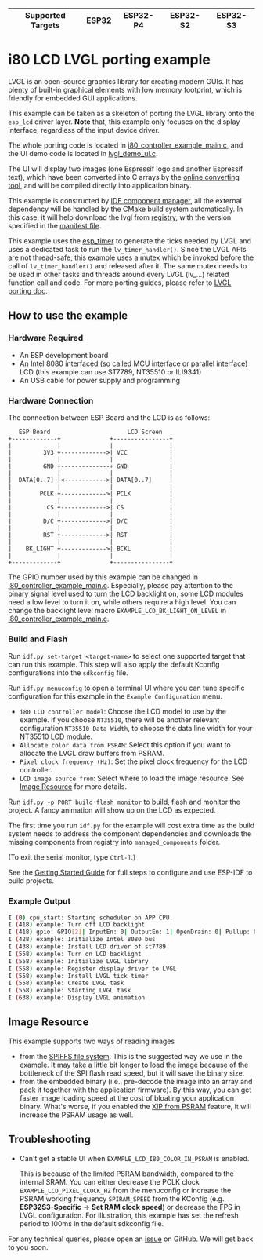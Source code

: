| Supported Targets | ESP32 | ESP32-P4 | ESP32-S2 | ESP32-S3 |
| ----------------- | ----- | -------- | -------- | -------- |

# i80 LCD LVGL porting example

LVGL is an open-source graphics library for creating modern GUIs. It has plenty of built-in graphical elements with low memory footprint, which is friendly for embedded GUI applications.

This example can be taken as a skeleton of porting the LVGL library onto the `esp_lcd` driver layer. **Note** that, this example only focuses on the display interface, regardless of the input device driver.

The whole porting code is located in [i80_controller_example_main.c](main/i80_controller_example_main.c), and the UI demo code is located in [lvgl_demo_ui.c](main/lvgl_demo_ui.c).

The UI will display two images (one Espressif logo and another Espressif text), which have been converted into C arrays by the [online converting tool](https://lvgl.io/tools/imageconverter), and will be compiled directly into application binary.

This example is constructed by [IDF component manager](https://docs.espressif.com/projects/esp-idf/en/latest/esp32/api-guides/tools/idf-component-manager.html), all the external dependency will be handled by the CMake build system automatically. In this case, it will help download the lvgl from [registry](https://components.espressif.com/component/lvgl/lvgl), with the version specified in the [manifest file](main/idf_component.yml).

This example uses the [esp_timer](https://docs.espressif.com/projects/esp-idf/en/latest/esp32/api-reference/system/esp_timer.html) to generate the ticks needed by LVGL and uses a dedicated task to run the `lv_timer_handler()`. Since the LVGL APIs are not thread-safe, this example uses a mutex which be invoked before the call of `lv_timer_handler()` and released after it. The same mutex needs to be used in other tasks and threads around every LVGL (lv_...) related function call and code. For more porting guides, please refer to [LVGL porting doc](https://docs.lvgl.io/master/porting/index.html).

## How to use the example

### Hardware Required

* An ESP development board
* An Intel 8080 interfaced (so called MCU interface or parallel interface) LCD (this example can use ST7789, NT35510 or ILI9341)
* An USB cable for power supply and programming

### Hardware Connection

The connection between ESP Board and the LCD is as follows:

```text
   ESP Board                      LCD Screen
+-------------+              +----------------+
|             |              |                |
|         3V3 +------------->| VCC            |
|             |              |                |
|         GND +--------------+ GND            |
|             |              |                |
|  DATA[0..7] |<------------>| DATA[0..7]     |
|             |              |                |
|        PCLK +------------->| PCLK           |
|             |              |                |
|          CS +------------->| CS             |
|             |              |                |
|         D/C +------------->| D/C            |
|             |              |                |
|         RST +------------->| RST            |
|             |              |                |
|    BK_LIGHT +------------->| BCKL           |
|             |              |                |
+-------------+              +----------------+
```

The GPIO number used by this example can be changed in [i80_controller_example_main.c](main/i80_controller_example_main.c).
Especially, please pay attention to the binary signal level used to turn the LCD backlight on, some LCD modules need a low level to turn it on, while others require a high level. You can change the backlight level macro `EXAMPLE_LCD_BK_LIGHT_ON_LEVEL` in [i80_controller_example_main.c](main/i80_controller_example_main.c).

### Build and Flash

Run `idf.py set-target <target-name>` to select one supported target that can run this example. This step will also apply the default Kconfig configurations into the `sdkconfig` file.

Run `idf.py menuconfig` to open a terminal UI where you can tune specific configuration for this example in the `Example Configuration` menu.

* `i80 LCD controller model`: Choose the LCD model to use by the example. If you choose `NT35510`, there will be another relevant configuration `NT35510 Data Width`, to choose the data line width for your NT35510 LCD module.
* `Allocate color data from PSRAM`: Select this option if you want to allocate the LVGL draw buffers from PSRAM.
* `Pixel clock frequency (Hz)`: Set the pixel clock frequency for the LCD controller.
* `LCD image source from`: Select where to load the image resource. See [Image Resource](#image-resource) for more details.

Run `idf.py -p PORT build flash monitor` to build, flash and monitor the project. A fancy animation will show up on the LCD as expected.

The first time you run `idf.py` for the example will cost extra time as the build system needs to address the component dependencies and downloads the missing components from registry into `managed_components` folder.

(To exit the serial monitor, type ``Ctrl-]``.)

See the [Getting Started Guide](https://docs.espressif.com/projects/esp-idf/en/latest/get-started/index.html) for full steps to configure and use ESP-IDF to build projects.

### Example Output

```bash
I (0) cpu_start: Starting scheduler on APP CPU.
I (418) example: Turn off LCD backlight
I (418) gpio: GPIO[2]| InputEn: 0| OutputEn: 1| OpenDrain: 0| Pullup: 0| Pulldown: 0| Intr:0
I (428) example: Initialize Intel 8080 bus
I (438) example: Install LCD driver of st7789
I (558) example: Turn on LCD backlight
I (558) example: Initialize LVGL library
I (558) example: Register display driver to LVGL
I (558) example: Install LVGL tick timer
I (558) example: Create LVGL task
I (558) example: Starting LVGL task
I (638) example: Display LVGL animation
```

## Image Resource

This example supports two ways of reading images

* from the [SPIFFS file system](https://docs.espressif.com/projects/esp-idf/en/latest/esp32/api-reference/storage/spiffs.html). This is the suggested way we use in the example. It may take a little bit longer to load the image because of the bottleneck of the SPI flash read speed, but it will save the binary size.
* from the embedded binary (i.e., pre-decode the image into an array and pack it together with the application firmware). By this way, you can get faster image loading speed at the cost of bloating your application binary. What's worse, if you enabled the [XIP from PSRAM](https://github.com/espressif/esp-idf/tree/master/examples/system/xip_from_psram) feature, it will increase the PSRAM usage as well.

## Troubleshooting

* Can't get a stable UI when `EXAMPLE_LCD_I80_COLOR_IN_PSRAM` is enabled.

   This is because of the limited PSRAM bandwidth, compared to the internal SRAM. You can either decrease the PCLK clock `EXAMPLE_LCD_PIXEL_CLOCK_HZ` from the menuconfig or increase the PSRAM working frequency `SPIRAM_SPEED` from the KConfig (e.g. **ESP32S3-Specific** -> **Set RAM clock speed**) or decrease the FPS in LVGL configuration. For illustration, this example has set the refresh period to 100ms in the default sdkconfig file.

For any technical queries, please open an [issue](https://github.com/espressif/esp-idf/issues) on GitHub. We will get back to you soon.
